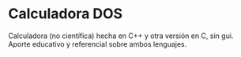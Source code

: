 # Calculadora DOS
Calculadora (no científica) hecha en C++ y otra versión en C, sin gui.
Aporte educativo y referencial sobre ambos lenguajes.
